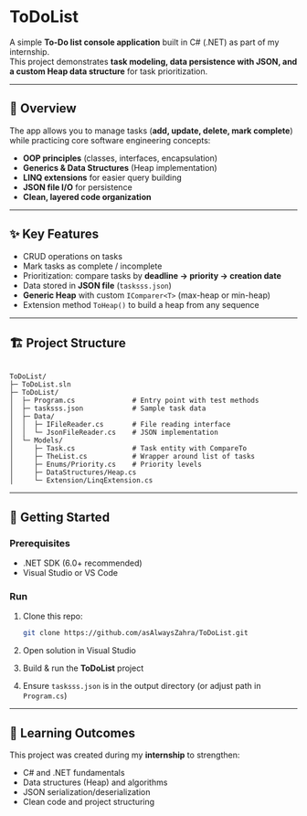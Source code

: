 # ToDoList

A simple **To-Do list console application** built in C# (.NET) as part of my internship.  
This project demonstrates **task modeling, data persistence with JSON, and a custom Heap data structure** for task prioritization.

---

## 📌 Overview
The app allows you to manage tasks (**add, update, delete, mark complete**) while practicing core software engineering concepts:
- **OOP principles** (classes, interfaces, encapsulation)
- **Generics & Data Structures** (Heap implementation)
- **LINQ extensions** for easier query building
- **JSON file I/O** for persistence
- **Clean, layered code organization**

---

## ✨ Key Features
- CRUD operations on tasks  
- Mark tasks as complete / incomplete  
- Prioritization: compare tasks by **deadline → priority → creation date**  
- Data stored in **JSON file** (`tasksss.json`)  
- **Generic Heap** with custom `IComparer<T>` (max-heap or min-heap)  
- Extension method `ToHeap()` to build a heap from any sequence  

---

## 🏗️ Project Structure
```

ToDoList/
├─ ToDoList.sln
├─ ToDoList/
│  ├─ Program.cs              # Entry point with test methods
│  ├─ tasksss.json            # Sample task data
│  ├─ Data/
│  │  ├─ IFileReader.cs       # File reading interface
│  │  └─ JsonFileReader.cs    # JSON implementation
│  └─ Models/
│     ├─ Task.cs              # Task entity with CompareTo
│     ├─ TheList.cs           # Wrapper around list of tasks
│     ├─ Enums/Priority.cs    # Priority levels
│     ├─ DataStructures/Heap.cs
│     └─ Extension/LinqExtension.cs

````

---

## 🚀 Getting Started
### Prerequisites
- .NET SDK (6.0+ recommended)
- Visual Studio or VS Code

### Run
1. Clone this repo:
   ```bash
   git clone https://github.com/asAlwaysZahra/ToDoList.git
   ````

2. Open solution in Visual Studio
3. Build & run the **ToDoList** project
4. Ensure `tasksss.json` is in the output directory (or adjust path in `Program.cs`)

---

## 🔮 Learning Outcomes

This project was created during my **internship** to strengthen:

* C# and .NET fundamentals
* Data structures (Heap) and algorithms
* JSON serialization/deserialization
* Clean code and project structuring

